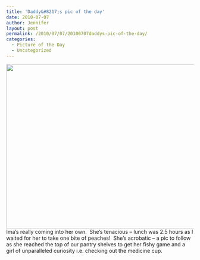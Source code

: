 ```yaml
---
title: 'Daddy&#8217;s pic of the day'
date: 2010-07-07
author: Jennifer
layout: post
permalink: /2010/07/07/20100707daddys-pic-of-the-day/
categories:
  - Picture of the Day
  - Uncategorized
---
```

<a rel="attachment wp-att-761" href="http://static.squarespace.com/static/50db6bb3e4b015296cd43789/50dfa5b1e4b0dc6320e0b5ea/50dfa5efe4b0dc6320e0bd26/1356834287560/?format=original"><img title="daddypic_001" height="442" alt="" width="590" class="alignleft size-full wp-image-761" src="http://static.squarespace.com/static/50db6bb3e4b015296cd43789/50dfa5b1e4b0dc6320e0b5ea/50dfa5b2e4b0dc6320e0b7a7/1278566465000/?format=original" /></a>Ima&#8217;s really coming into her own.  She&#8217;s tenacious &#8211; lunch was 2.5 hours as I waited for her to take one bite of peaches!  She&#8217;s acrobatic &#8211; a pic to follow as she reached the top of our pantry shelves to get her fishy game and a girl of unparalleled curiosity i.e. checking out the medicine cup.

